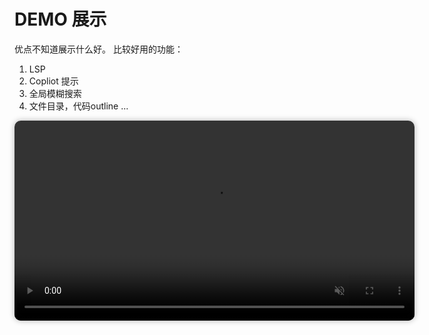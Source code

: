 # DEMO 展示

优点不知道展示什么好。
比较好用的功能：

1. LSP
2. Copliot 提示
3. 全局模糊搜索
4. 文件目录，代码outline
   ...

<video src="https://github.com/user-attachments/assets/050fc98b-03ff-4fea-adf3-93759610573f"
       controls
       width="640"
       muted
       playsinline
       style="border-radius: 10px; box-shadow: 0 0 10px rgba(0,0,0,0.3);">
Your browser does not support the video tag.
</video>

